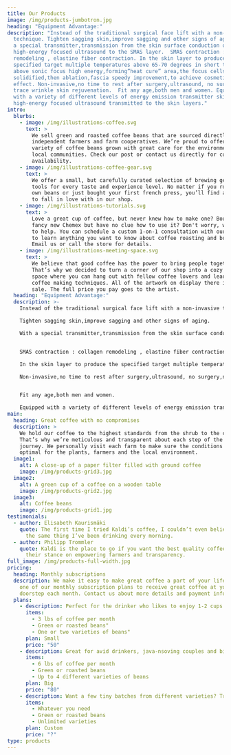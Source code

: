 ```yaml
---
title: Our Products
image: /img/products-jumbotron.jpg
heading: "Equipment Advantage:"
description: "Instead of the traditional surgical face lift with a non-invasive
  technique. Tighten sagging skin,improve sagging and other signs of aging. With
  a special transmitter,transmission from the skin surface conduction of
  high-energy focused ultrasound to the SMAS layer.  SMAS contraction : collagen
  remodeling , elastine fiber contraction. In the skin layer to produce the
  specified target multiple temperatures above 65-70 degrees in short time or
  above sonic focus high energy,forming”heat cure” area,the focus cells are
  solidified,then ablation,fascia speedy improvement,to achieve cosmetic wrinkle
  effect. Non-invasive,no time to rest after surgery,ultrasound, no surgery,no
  trace wrinkle skin rejuvenation.  Fit any age,both men and women. Equipped
  with a variety of different levels of energy emission transmitter skin,the
  high-energy focused ultrasound transmitted to the skin layers."
intro:
  blurbs:
    - image: /img/illustrations-coffee.svg
      text: >
        We sell green and roasted coffee beans that are sourced directly from
        independent farmers and farm cooperatives. We’re proud to offer a
        variety of coffee beans grown with great care for the environment and
        local communities. Check our post or contact us directly for current
        availability.
    - image: /img/illustrations-coffee-gear.svg
      text: >
        We offer a small, but carefully curated selection of brewing gear and
        tools for every taste and experience level. No matter if you roast your
        own beans or just bought your first french press, you’ll find a gadget
        to fall in love with in our shop.
    - image: /img/illustrations-tutorials.svg
      text: >
        Love a great cup of coffee, but never knew how to make one? Bought a
        fancy new Chemex but have no clue how to use it? Don't worry, we’re here
        to help. You can schedule a custom 1-on-1 consultation with our baristas
        to learn anything you want to know about coffee roasting and brewing.
        Email us or call the store for details.
    - image: /img/illustrations-meeting-space.svg
      text: >
        We believe that good coffee has the power to bring people together.
        That’s why we decided to turn a corner of our shop into a cozy meeting
        space where you can hang out with fellow coffee lovers and learn about
        coffee making techniques. All of the artwork on display there is for
        sale. The full price you pay goes to the artist.
  heading: "Equipment Advantage:"
  description: >-
    Instead of the traditional surgical face lift with a non-invasive technique.

    Tighten sagging skin,improve sagging and other signs of aging.

    With a special transmitter,transmission from the skin surface conduction of high-energy focused ultrasound to the SMAS layer.


    SMAS contraction : collagen remodeling , elastine fiber contraction.

    In the skin layer to produce the specified target multiple temperatures above 65-70 degrees in short time or above sonic focus high energy,forming”heat cure” area,the focus cells are solidified,then ablation,fascia speedy improvement,to achieve cosmetic wrinkle effect.

    Non-invasive,no time to rest after surgery,ultrasound, no surgery,no trace wrinkle skin rejuvenation.


    Fit any age,both men and women.

    Equipped with a variety of different levels of energy emission transmitter skin,the high-energy focused ultrasound transmitted to the skin layers.
main:
  heading: Great coffee with no compromises
  description: >
    We hold our coffee to the highest standards from the shrub to the cup.
    That’s why we’re meticulous and transparent about each step of the coffee’s
    journey. We personally visit each farm to make sure the conditions are
    optimal for the plants, farmers and the local environment.
  image1:
    alt: A close-up of a paper filter filled with ground coffee
    image: /img/products-grid3.jpg
  image2:
    alt: A green cup of a coffee on a wooden table
    image: /img/products-grid2.jpg
  image3:
    alt: Coffee beans
    image: /img/products-grid1.jpg
testimonials:
  - author: Elisabeth Kaurismäki
    quote: The first time I tried Kaldi’s coffee, I couldn’t even believe that was
      the same thing I’ve been drinking every morning.
  - author: Philipp Trommler
    quote: Kaldi is the place to go if you want the best quality coffee. I love
      their stance on empowering farmers and transparency.
full_image: /img/products-full-width.jpg
pricing:
  heading: Monthly subscriptions
  description: We make it easy to make great coffee a part of your life. Choose
    one of our monthly subscription plans to receive great coffee at your
    doorstep each month. Contact us about more details and payment info.
  plans:
    - description: Perfect for the drinker who likes to enjoy 1-2 cups per day.
      items:
        - 3 lbs of coffee per month
        - Green or roasted beans"
        - One or two varieties of beans"
      plan: Small
      price: "50"
    - description: Great for avid drinkers, java-nsoving couples and bigger crowds
      items:
        - 6 lbs of coffee per month
        - Green or roasted beans
        - Up to 4 different varieties of beans
      plan: Big
      price: "80"
    - description: Want a few tiny batches from different varieties? Try our custom plan
      items:
        - Whatever you need
        - Green or roasted beans
        - Unlimited varieties
      plan: Custom
      price: "?"
type: products
---
```

